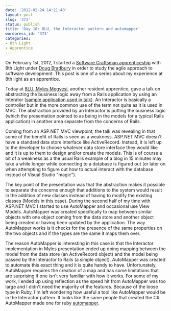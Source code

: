 ```yaml
---
date: '2012-02-24 14:21:40'
layout: post
slug: '373'
status: publish
title: 'Day 18: 8LU, the Interactor pattern and automapper'
wordpress_id: '373'
categories:
- 8th Light
- Apprentice
---
```


On February 1st, 2012, I started a [Software Craftsman apprenticeship](http://www.8thlight.com/apprenticeship) with 8th Light under [Doug Bradbury](http://www.8thlight.com/our-team/doug-bradbury) in order to study the agile approach to software development. This post is one of a series about my experience at 8th light as an apprentice.


Today at [8LU, Myles Megyesi](http://university.8thlight.com/), another resident apprentice, gave a talk on abstracting the business logic away from a Rails application by using an Interator ([sample application used in talk](https://github.com/mylesmegyesi/payroll)). An Interactor is basically a controller but in the more common use of the term not quite as it is used in MVC. The abstraction provided by an Interactor is putting the business logic (which the presentation pointed to as being in the models for a typical Rails application) in another area separate from the concerns of Rails.

Coming from an ASP.NET MVC viewpoint, the talk was revealing in that some of the benefit of Rails is seen as a weakness. ASP.NET MVC doesn't have a standard data store interface like ActiveRecord. Instead, it is left up to the developer to choose whatever data store interface they would like and it is up to them to design and/or create the models. This is of course a bit of a weakness as a the usual Rails example of a blog in 15 minutes may take a while longer while connecting to a database is figured out (or later on when attempting to figure out how to actual interact with the database instead of Visual Studio "magic").

The key point of the presentation was that the abstraction makes it possible to separate the concerns enough that additions to the system would result in the addition of new classes instead of having to modify the existing classes (Models in this case). During the second half of my time with ASP.NET MVC I started to use AutoMapper and occasional use View Models. AutoMapper was created specifically to map between similar objects with one object coming from the data store and another object being created or having been updated by the application. The way AutoMapper works is it checks for the presence of the same properties on the two objects and if the types are the same it maps them over.

The reason AutoMapper is interesting in this case is that the Interactor implementation in Myles presentation ended up doing mapping between the model from the data store (an ActiveRecord object) and the model being passed by the Interactor to Rails (a simple object). AutoMapper was created to automate this exact thing and it is quite handy to have. Unfortunately, AutoMapper requires the creation of a map and has some limitations that are surprising if one isn't very familiar with how it works. For some of my work, I ended up using reflection as the speed hit from AutoMapper was too large and I didn't need the majority of the features. Because of the loose type in Ruby, I'm left wondering how useful a tool like AutoMapper would be in the Interactor pattern. It looks like the same people that created the C# AutoMapper made one for ruby [automapper](http://rubygems.org/gems/automapper).
